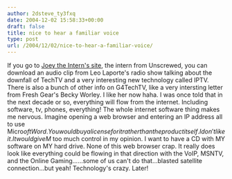 ```yaml
---
author: 2dsteve_ty3fxq
date: 2004-12-02 15:58:33+00:00
draft: false
title: nice to hear a familiar voice
type: post
url: /2004/12/02/nice-to-hear-a-familiar-voice/
---
```


If you go to [Joey the Intern's site](http://www.joeytheintern.com/blog/), the intern from Unscrewed, you can download an audio clip from Leo Laporte's radio show talking about the downfall of TechTV and a very interesting new technology called IPTV. There is also a bunch of other info on G4TechTV, like a very intersting letter from Fresh Gear's Becky Worley. I like her now haha.
I was once told that in the next decade or so, everything will flow from the internet. Including software, tv, phones, everything! The whole internet software thing makes me nervous. Imagine opening a web browser and entering an IP address all to use Micro$oft Word. You would buy a license for it rather than the product itself. I don't like it. It would give M$ too much control in my opinion. I want to have a CD with MY software on MY hard drive. None of this web browser crap. It really does look like everything could be flowing in that direction with the VoIP, MSNTV, and the Online Gaming......some of us can't do that...blasted satellite connection...but yeah! Technology's crazy. Later!

